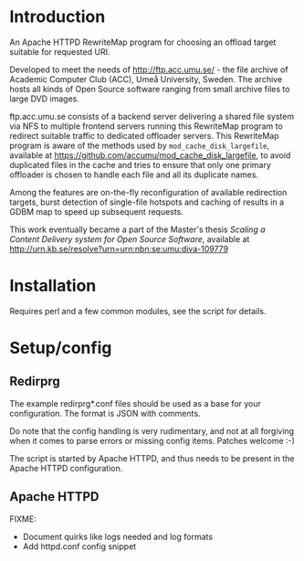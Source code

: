 # Introduction

An Apache HTTPD RewriteMap program for choosing an offload target suitable
for requested URI.

Developed to meet the needs of http://ftp.acc.umu.se/ - the file archive of
Academic Computer Club (ACC), Umeå University, Sweden. The archive hosts
all kinds of Open Source software ranging from small archive files to
large DVD images.

ftp.acc.umu.se consists of a backend server delivering a shared file system
via NFS to multiple frontend servers running this RewriteMap program to
redirect suitable traffic to dedicated offloader servers.  This RewriteMap
program is aware of the methods used by `mod_cache_disk_largefile`, available
at https://github.com/accumu/mod_cache_disk_largefile, to avoid duplicated
files in the cache and tries to ensure that only one primary offloader is
chosen to handle each file and all its duplicate names.

Among the features are on-the-fly reconfiguration of available redirection
targets, burst detection of single-file hotspots and caching of results in a
GDBM map to speed up subsequent requests.

This work eventually became a part of the Master's thesis *Scaling a Content
Delivery system for Open Source Software*, available at
http://urn.kb.se/resolve?urn=urn:nbn:se:umu:diva-109779

# Installation

Requires perl and a few common modules, see the script for details.

# Setup/config

## Redirprg

The example redirprg\*.conf files should be used as a base for your
configuration. The format is JSON with comments.

Do note that the config handling is very rudimentary,
and not at all forgiving when it comes to parse errors or missing config
items. Patches welcome :-)

The script is started by Apache HTTPD, and thus needs to be present
in the Apache HTTPD configuration.

## Apache HTTPD

FIXME:
* Document quirks like logs needed and log formats
* Add httpd.conf config snippet

